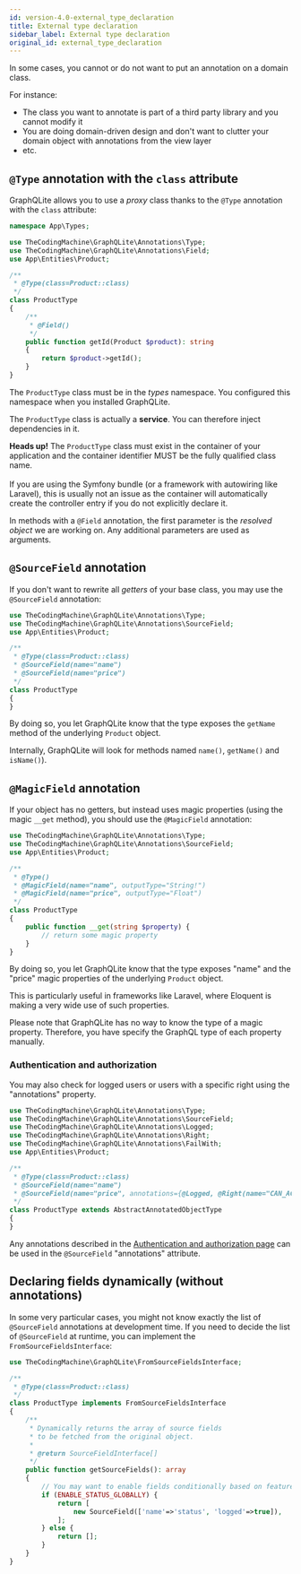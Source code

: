 ```yaml
---
id: version-4.0-external_type_declaration
title: External type declaration
sidebar_label: External type declaration
original_id: external_type_declaration
---
```


In some cases, you cannot or do not want to put an annotation on a domain class.

For instance:

* The class you want to annotate is part of a third party library and you cannot modify it
* You are doing domain-driven design and don't want to clutter your domain object with annotations from the view layer
* etc.

## `@Type` annotation with the `class` attribute

GraphQLite allows you to use a *proxy* class thanks to the `@Type` annotation with the `class` attribute:

```php
namespace App\Types;

use TheCodingMachine\GraphQLite\Annotations\Type;
use TheCodingMachine\GraphQLite\Annotations\Field;
use App\Entities\Product;

/**
 * @Type(class=Product::class)
 */
class ProductType
{    
    /**
     * @Field()
     */
    public function getId(Product $product): string
    {
        return $product->getId();
    }
}
```

The `ProductType` class must be in the *types* namespace. You configured this namespace when you installed GraphQLite.

The `ProductType` class is actually a **service**. You can therefore inject dependencies in it.

<div class="alert alert-warning"><strong>Heads up!</strong> The <code>ProductType</code> class must exist in the container of your application and the container identifier MUST be the fully qualified class name.<br/><br/>
If you are using the Symfony bundle (or a framework with autowiring like Laravel), this 
is usually not an issue as the container will automatically create the controller entry if you do not explicitly 
declare it.</div> 

In methods with a `@Field` annotation, the first parameter is the *resolved object* we are working on. Any additional parameters are used as arguments.

## `@SourceField` annotation

If you don't want to rewrite all *getters* of your base class, you may use the `@SourceField` annotation:

```php
use TheCodingMachine\GraphQLite\Annotations\Type;
use TheCodingMachine\GraphQLite\Annotations\SourceField;
use App\Entities\Product;

/**
 * @Type(class=Product::class)
 * @SourceField(name="name")
 * @SourceField(name="price")
 */
class ProductType
{
}
```

By doing so, you let GraphQLite know that the type exposes the `getName` method of the underlying `Product` object.

Internally, GraphQLite will look for methods named `name()`, `getName()` and `isName()`).

## `@MagicField` annotation

If your object has no getters, but instead uses magic properties (using the magic `__get` method), you should use the `@MagicField` annotation:

```php
use TheCodingMachine\GraphQLite\Annotations\Type;
use TheCodingMachine\GraphQLite\Annotations\SourceField;
use App\Entities\Product;

/**
 * @Type()
 * @MagicField(name="name", outputType="String!")
 * @MagicField(name="price", outputType="Float")
 */
class ProductType
{
    public function __get(string $property) {
        // return some magic property
    }
}
```

By doing so, you let GraphQLite know that the type exposes "name" and the "price" magic properties of the underlying `Product` object.

This is particularly useful in frameworks like Laravel, where Eloquent is making a very wide use of such properties.

Please note that GraphQLite has no way to know the type of a magic property. Therefore, you have specify the GraphQL type
of each property manually.

### Authentication and authorization

You may also check for logged users or users with a specific right using the "annotations" property.

```php
use TheCodingMachine\GraphQLite\Annotations\Type;
use TheCodingMachine\GraphQLite\Annotations\SourceField;
use TheCodingMachine\GraphQLite\Annotations\Logged;
use TheCodingMachine\GraphQLite\Annotations\Right;
use TheCodingMachine\GraphQLite\Annotations\FailWith;
use App\Entities\Product;

/**
 * @Type(class=Product::class)
 * @SourceField(name="name")
 * @SourceField(name="price", annotations={@Logged, @Right(name="CAN_ACCESS_Price", @FailWith(null)}))
 */
class ProductType extends AbstractAnnotatedObjectType
{
}
```

Any annotations described in the [Authentication and authorization page](authentication_authorization.md) can be used in the `@SourceField` "annotations" attribute.

## Declaring fields dynamically (without annotations)

In some very particular cases, you might not know exactly the list of `@SourceField` annotations at development time.
If you need to decide the list of `@SourceField` at runtime, you can implement the `FromSourceFieldsInterface`:

```php
use TheCodingMachine\GraphQLite\FromSourceFieldsInterface;

/**
 * @Type(class=Product::class)
 */
class ProductType implements FromSourceFieldsInterface
{
    /**
     * Dynamically returns the array of source fields 
     * to be fetched from the original object.
     *
     * @return SourceFieldInterface[]
     */
    public function getSourceFields(): array
    {
        // You may want to enable fields conditionally based on feature flags...
        if (ENABLE_STATUS_GLOBALLY) {
            return [
                new SourceField(['name'=>'status', 'logged'=>true]),
            ];        
        } else {
            return [];
        }
    }
}
```
